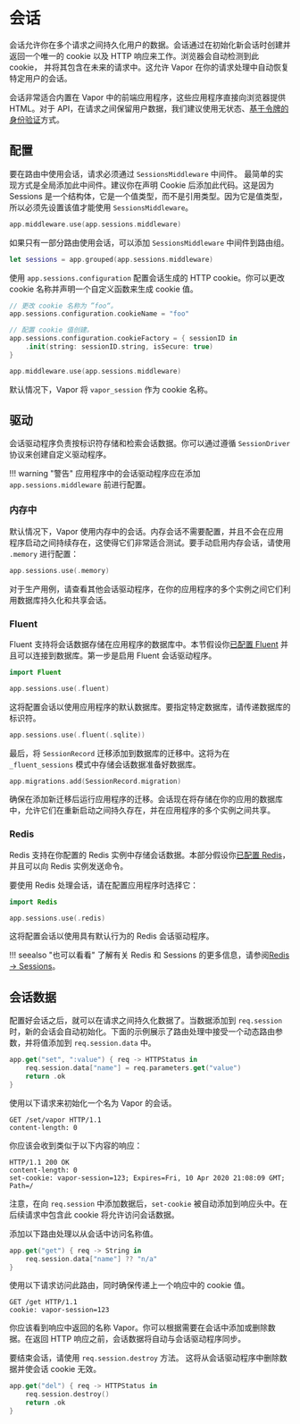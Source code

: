 # 会话

会话允许你在多个请求之间持久化用户的数据。会话通过在初始化新会话时创建并返回一个唯一的 cookie 以及 HTTP 响应来工作。浏览器会自动检测到此 cookie， 并将其包含在未来的请求中。这允许 Vapor 在你的请求处理中自动恢复特定用户的会话。

会话非常适合内置在 Vapor 中的前端应用程序，这些应用程序直接向浏览器提供 HTML。对于 API，在请求之间保留用户数据，我们建议使用无状态、[基于令牌的身份验证](../security/authentication.md)方式。

## 配置

要在路由中使用会话，请求必须通过 `SessionsMiddleware` 中间件。 最简单的实现方式是全局添加此中间件。建议你在声明 Cookie 后添加此代码。这是因为 Sessions 是一个结构体，它是一个值类型，而不是引用类型。因为它是值类型，所以必须先设置该值才能使用 `SessionsMiddleware`。

```swift
app.middleware.use(app.sessions.middleware)
```

如果只有一部分路由使用会话，可以添加 `SessionsMiddleware` 中间件到路由组。

```swift
let sessions = app.grouped(app.sessions.middleware)
```

使用 `app.sessions.configuration` 配置会话生成的 HTTP cookie。你可以更改 cookie 名称并声明一个自定义函数来生成 cookie 值。

```swift
// 更改 cookie 名称为 ”foo“。
app.sessions.configuration.cookieName = "foo"

// 配置 cookie 值创建。
app.sessions.configuration.cookieFactory = { sessionID in
    .init(string: sessionID.string, isSecure: true)
}

app.middleware.use(app.sessions.middleware)
```

默认情况下，Vapor 将 `vapor_session` 作为 cookie 名称。

## 驱动

会话驱动程序负责按标识符存储和检索会话数据。你可以通过遵循 `SessionDriver` 协议来创建自定义驱动程序。

!!! warning "警告"
    应用程序中的会话驱动程序应在添加 `app.sessions.middleware` 前进行配置。

### 内存中

默认情况下，Vapor 使用内存中的会话。内存会话不需要配置，并且不会在应用程序启动之间持续存在，这使得它们非常适合测试。要手动启用内存会话，请使用 `.memory` 进行配置：

```swift
app.sessions.use(.memory)
```

对于生产用例，请查看其他会话驱动程序，在你的应用程序的多个实例之间它们利用数据库持久化和共享会话。

### Fluent

Fluent 支持将会话数据存储在应用程序的数据库中。本节假设你[已配置 Fluent](../fluent/overview.zh.md) 并且可以连接到数据库。第一步是启用 Fluent 会话驱动程序。

```swift
import Fluent

app.sessions.use(.fluent)
```

这将配置会话以使用应用程序的默认数据库。要指定特定数据库，请传递数据库的标识符。

```swift
app.sessions.use(.fluent(.sqlite))
```

最后，将 `SessionRecord` 迁移添加到数据库的迁移中。这将为在 `_fluent_sessions` 模式中存储会话数据准备好数据库。

```swift
app.migrations.add(SessionRecord.migration)
```

确保在添加新迁移后运行应用程序的迁移。会话现在将存储在你的应用的数据库中，允许它们在重新启动之间持久存在，并在应用程序的多个实例之间共享。

### Redis

Redis 支持在你配置的 Redis 实例中存储会话数据。本部分假设你[已配置 Redis](../redis/overview.zh.md)，并且可以向 Redis 实例发送命令。

要使用 Redis 处理会话，请在配置应用程序时选择它：

```swift
import Redis

app.sessions.use(.redis)
```

这将配置会话以使用具有默认行为的 Redis 会话驱动程序。

!!! seealso "也可以看看"
    了解有关 Redis 和 Sessions 的更多信息，请参阅[Redis → Sessions](../redis/sessions.zh.md)。

## 会话数据

配置好会话之后，就可以在请求之间持久化数据了。当数据添加到 `req.session` 时，新的会话会自动初始化。下面的示例展示了路由处理中接受一个动态路由参数，并将值添加到 `req.session.data` 中。

```swift
app.get("set", ":value") { req -> HTTPStatus in
    req.session.data["name"] = req.parameters.get("value")
    return .ok
}
```

使用以下请求来初始化一个名为 Vapor 的会话。

```http
GET /set/vapor HTTP/1.1
content-length: 0
```

你应该会收到类似于以下内容的响应：

```http
HTTP/1.1 200 OK
content-length: 0
set-cookie: vapor-session=123; Expires=Fri, 10 Apr 2020 21:08:09 GMT; Path=/
```

注意，在向 `req.session` 中添加数据后，`set-cookie` 被自动添加到响应头中。在后续请求中包含此 cookie 将允许访问会话数据。

添加以下路由处理以从会话中访问名称值。

```swift
app.get("get") { req -> String in
    req.session.data["name"] ?? "n/a"
}
```

使用以下请求访问此路由，同时确保传递上一个响应中的 cookie 值。

```http
GET /get HTTP/1.1
cookie: vapor-session=123
```

你应该看到响应中返回的名称 Vapor。你可以根据需要在会话中添加或删除数据。在返回 HTTP 响应之前，会话数据将自动与会话驱动程序同步。

要结束会话，请使用 `req.session.destroy` 方法。 这将从会话驱动程序中删除数据并使会话 cookie 无效。

```swift
app.get("del") { req -> HTTPStatus in
    req.session.destroy()
    return .ok
}
```
